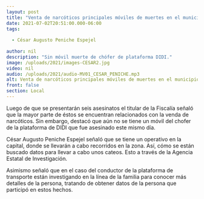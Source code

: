 ```yaml
---
layout: post
title: "Venta de narcóticos principales móviles de muertes en el municipio de Chihuahua"
date: 2021-07-02T20:51:00.000-06:00
tags:
  
  - César Augusto Peniche Espejel
  
author: nil
description: "Sin móvil muerte de chófer de plataforma DIDI."
image: /uploads/2021/images-CESAR2.jpg
video: nil
audio: /uploads/2021/audio-MV01_CESAR_PENICHE.mp3
alt: Venta de narcóticos principales móviles de muertes en el municipio de Chihuahua
front: false
section: Local
---
```


Luego de que se presentarán seis asesinatos el titular de la Fiscalía señaló que la mayor parte de éstos se encuentran relacionados con la venda de narcóticos. Sin embargo, destacó que aún no se tiene un móvil del chofer de la plataforma de DIDI que fue asesinado este mismo día.

César Augusto Peniche Espejel señaló que se tiene un operativo en la capital, donde se llevarán a cabo recorridos en la zona. Así, cómo se están buscado datos para llevar a cabo unos cateos. Esto a través de la Agencia Estatal de Investigación.

Asimismo señaló que en el caso del conductor de la plataforma de transporte están investigando en la línea de la familia para conocer más detalles de la persona, tratando de obtener datos de la persona que participó en estos hechos.
